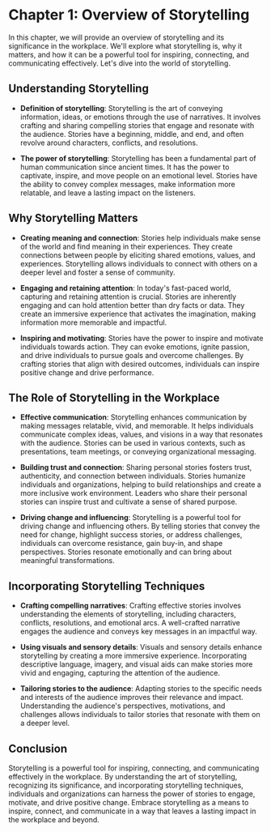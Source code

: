 Chapter 1: Overview of Storytelling
===================================

In this chapter, we will provide an overview of storytelling and its significance in the workplace. We'll explore what storytelling is, why it matters, and how it can be a powerful tool for inspiring, connecting, and communicating effectively. Let's dive into the world of storytelling.

Understanding Storytelling
--------------------------

* **Definition of storytelling**: Storytelling is the art of conveying information, ideas, or emotions through the use of narratives. It involves crafting and sharing compelling stories that engage and resonate with the audience. Stories have a beginning, middle, and end, and often revolve around characters, conflicts, and resolutions.

* **The power of storytelling**: Storytelling has been a fundamental part of human communication since ancient times. It has the power to captivate, inspire, and move people on an emotional level. Stories have the ability to convey complex messages, make information more relatable, and leave a lasting impact on the listeners.

Why Storytelling Matters
------------------------

* **Creating meaning and connection**: Stories help individuals make sense of the world and find meaning in their experiences. They create connections between people by eliciting shared emotions, values, and experiences. Storytelling allows individuals to connect with others on a deeper level and foster a sense of community.

* **Engaging and retaining attention**: In today's fast-paced world, capturing and retaining attention is crucial. Stories are inherently engaging and can hold attention better than dry facts or data. They create an immersive experience that activates the imagination, making information more memorable and impactful.

* **Inspiring and motivating**: Stories have the power to inspire and motivate individuals towards action. They can evoke emotions, ignite passion, and drive individuals to pursue goals and overcome challenges. By crafting stories that align with desired outcomes, individuals can inspire positive change and drive performance.

The Role of Storytelling in the Workplace
-----------------------------------------

* **Effective communication**: Storytelling enhances communication by making messages relatable, vivid, and memorable. It helps individuals communicate complex ideas, values, and visions in a way that resonates with the audience. Stories can be used in various contexts, such as presentations, team meetings, or conveying organizational messaging.

* **Building trust and connection**: Sharing personal stories fosters trust, authenticity, and connection between individuals. Stories humanize individuals and organizations, helping to build relationships and create a more inclusive work environment. Leaders who share their personal stories can inspire trust and cultivate a sense of shared purpose.

* **Driving change and influencing**: Storytelling is a powerful tool for driving change and influencing others. By telling stories that convey the need for change, highlight success stories, or address challenges, individuals can overcome resistance, gain buy-in, and shape perspectives. Stories resonate emotionally and can bring about meaningful transformations.

Incorporating Storytelling Techniques
-------------------------------------

* **Crafting compelling narratives**: Crafting effective stories involves understanding the elements of storytelling, including characters, conflicts, resolutions, and emotional arcs. A well-crafted narrative engages the audience and conveys key messages in an impactful way.

* **Using visuals and sensory details**: Visuals and sensory details enhance storytelling by creating a more immersive experience. Incorporating descriptive language, imagery, and visual aids can make stories more vivid and engaging, capturing the attention of the audience.

* **Tailoring stories to the audience**: Adapting stories to the specific needs and interests of the audience improves their relevance and impact. Understanding the audience's perspectives, motivations, and challenges allows individuals to tailor stories that resonate with them on a deeper level.

Conclusion
----------

Storytelling is a powerful tool for inspiring, connecting, and communicating effectively in the workplace. By understanding the art of storytelling, recognizing its significance, and incorporating storytelling techniques, individuals and organizations can harness the power of stories to engage, motivate, and drive positive change. Embrace storytelling as a means to inspire, connect, and communicate in a way that leaves a lasting impact in the workplace and beyond.
